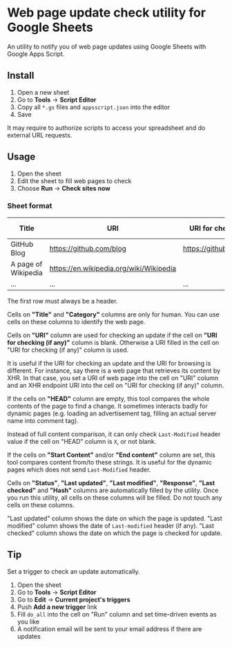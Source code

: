 Web page update check utility for Google Sheets
============
An utility to notify you of web page updates using Google Sheets with Google Apps Script.

Install
------------
1. Open a new sheet
2. Go to **Tools** -> **Script Editor**
3. Copy all `*.gs` files and `appsscript.json` into the editor
4. Save

It may require to authorize scripts to access your spreadsheet and do external URL requests.

Usage
------------
1. Open the sheet
2. Edit the sheet to fill web pages to check
3. Choose **Run** -> **Check sites now**

### Sheet format

| Title               | URI                                     | URI for checking (if any)    | Category  | HEAD | Start content | End content | Status | Last updated | Response | Last modified | Last checked | Hash |
|---------------------|-----------------------------------------|------------------------------|-----------|------|---------------|-------------|--------|--------------|----------|---------------|--------------|------|
| GitHub Blog         | https://github.com/blog                 | https://github.com/blog.atom | Blog      |      |               |             |        |              |          |               |              |      |
| A page of Wikipedia | https://en.wikipedia.org/wiki/Wikipedia |                              | Wikipedia | X    |               |             |        |              |          |               |              |      |
| ...                 | ...                                     | ...                          | ...       | ...  |               |             |        |              |          |               |              |      |

The first row must always be a header.

Cells on **"Title"** and **"Category"** columns are only for human.
You can use cells on these columns to identify the web page.

Cells on **"URI"** column are used for checking an update if the cell on **"URI for checking (if any)"** column is blank.
Otherwise a URI filled in the cell on "URI for checking (if any)" column is used.

It is useful if the URI for checking an update and the URI for browsing is different.
For instance, say there is a web page that retrieves its content by XHR.
In that case, you set a URI of web page into the cell on "URI" column and an XHR endpoint URI into the cell on "URI for checking (if any)" column.

If the cells on **"HEAD"** column are empty, this tool compares the whole contents of the page to find a change.
It sometimes interacts badly for dynamic pages (e.g. loading an advertisement tag, filling an actual server name into comment tag).

Instead of full content comparison, it can only check `Last-Modified` header value if the cell on "HEAD" column is `X`, or not blank.

If the cells on **"Start Content"** and/or **"End content"** column are set, this tool compares content from/to these strings.
It is useful for the dynamic pages which does not send `Last-Modified` header.

Cells on **"Status"**, **"Last updated"**, **"Last modified"**, **"Response"**, **"Last checked"** and **"Hash"** columns are automatically filled by the utility.
Once you run this utility, all cells on these columns will be filled.
Do not touch any cells on these columns.

"Last updated" column shows the date on which the page is updated.
"Last modified" column shows the date of `Last-modified` header (if any).
"Last checked" column shows the date on which the page is checked for update.

Tip
------------
Set a trigger to check an update automatically.

1. Open the sheet
2. Go to **Tools** -> **Script Editor**
3. Go to **Edit** -> **Current project's triggers**
4. Push **Add a new trigger** link
5. Fill `do_all` into the cell on "Run" column and set time-driven events as you like
6. A notification email will be sent to your email address if there are updates

